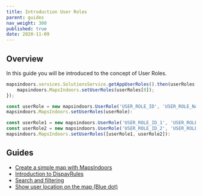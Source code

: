 ```yaml
---
title: Introduction User Roles
parent: guides
nav_weight: 300
published: true
date: 2020-11-09
---
```


## Overview

In this guide you will be introduced to the concept of User Roles.

```JavaScript
mapsindoors.services.SolutionsService.getAppUserRoles().then(userRoles => {
    mapsindoors.MapsIndoors.setUserRoles(userRoles[0]);
});
```


```JavaScript
const userRole = new mapsindoors.UserRole('USER_ROLE_ID', 'USER_ROLE_NAME');
mapsindoors.MapsIndoors.setUserRoles(userRole):
```


```JavaScript
const userRole1 = new mapsindoors.UserRole('USER_ROLE_ID_1', 'USER_ROLE_NAME_1');
const userRole2 = new mapsindoors.UserRole('USER_ROLE_ID_2', 'USER_ROLE_NAME_2');
mapsindoors.MapsIndoors.setUserRoles([userRole1, userRole2]):
```

## Guides

- [Create a simple map with MapsIndoors](/guides/simple_map/)
- [Introduction to DispayRules](guides/display_rules_intro/)
- [Search and filtering](/guides/search_and_filtering/)
- [Show user location on the map (Blue dot)](/guides/show_users_position/)
